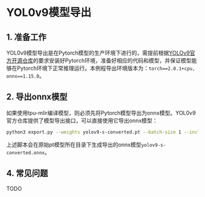 # YOL0v9模型导出
## 1. 准备工作
YOL0v9模型导出是在Pytorch模型的生产环境下进行的，需提前根据[​YOLOv9官方开源仓库](https://github.com/WongKinYiu/yolov9)的要求安装好Pytorch环境，准备好相应的代码和模型，并保证模型能够在Pytorch环境下正常推理运行。本例程导出环境版本为：`torch==2.0.1+cpu, onnx==1.15.0`。

## 2. 导出onnx模型
如果使用tpu-mlir编译模型，则必须先将Pytorch模型导出为onnx模型。YOL0v9官方仓库提供了模型导出接口，可以直接使用它导出onnx模型：

```bash
python3 export.py --weights yolov9-s-converted.pt --batch-size 1 --include onnx # 导出batch_size=1的ONNX模型
```

上述脚本会在原始pt模型所在目录下生成导出的onnx模型`yolov9-s-converted.onnx`。

## 4. 常见问题
TODO
